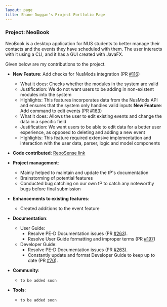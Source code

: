 ```yaml
---
layout: page
title: Shane Duggan's Project Portfolio Page
---
```


### Project: NeoBook

NeoBook is a desktop application for NUS students to better manage their contacts and the events they have scheduled with them. The user interacts with it using a CLI, and it has a GUI created with JavaFX.

Given below are my contributions to the project.

* **New Feature**: Add checks for NusMods integration (PR [#116](https://github.com/AY2223S2-CS2103T-F12-3/tp/pull/116))
  * What it does: Checks whether the modules in the system are valid
  * Justification: We do not want users to be adding in non-existent modules into the system
  * Highlights: This features incorporates data from the NusMods API and ensures that the system only handles valid inputs
**New Feature**: Add command to edit events (PR [#163](https://github.com/AY2223S2-CS2103T-F12-3/tp/pull/163))
  * What it does: Allows the user to edit existing events and change the data in a specific field
  * Justification: We want users to be able to edit data for a better user experience, as opposed to deleting and adding a new event
  * Highlights: This feature required extensive implementation and interaction with the user data, parser, logic and model components
* **Code contributed**: [RepoSense link](https://nus-cs2103-ay2223s2.github.io/tp-dashboard/?search=shuggan&breakdown=true)

* **Project management**:
  * Mainly helped to maintain and update the tP's documentation
  * Brainstorming of potential features
  * Conducted bug catching on our own tP to catch any noteworthy bugs before final submission 

* **Enhancements to existing features**:
  * Created additions to the event feature

* **Documentation**:
  * User Guide:
    * Resolve PE-D Documentation issues (PR [#263](https://github.com/AY2223S2-CS2103T-F12-3/tp/pull/263)).
    * Resolve User Guide formatting and improper terms (PR [#197](https://github.com/AY2223S2-CS2103T-F12-3/tp/pull/197))
  * Developer Guide:
    * Resolve PE-D Documentation issues (PR [#263](https://github.com/AY2223S2-CS2103T-F12-3/tp/pull/263)).
    * Constantly update and format Developer Guide to keep up to date (PR [#70](https://github.com/AY2223S2-CS2103T-F12-3/tp/pull/70)).

* **Community**:
  * `to be added soon`

* **Tools**:
  * `to be added soon`
